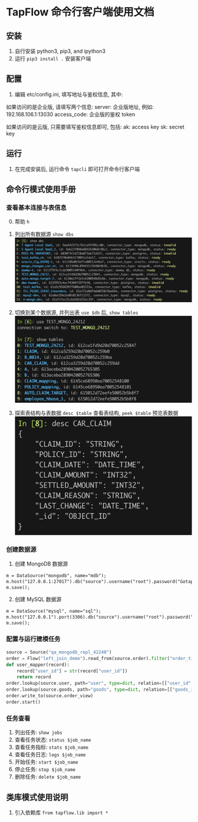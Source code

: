 # TapFlow 命令行客户端使用文档

## 安装
1. 自行安装 python3, pip3, and ipython3 
2. 运行 `pip3 install .` 安装客户端

## 配置
1. 编辑 etc/config.ini, 填写地址与鉴权信息, 其中:

如果访问的是企业版, 请填写两个信息:
server: 企业版地址, 例如: 192.168.106.1:13030
access_code: 企业版的鉴权 token

如果访问的是云版, 只需要填写鉴权信息即可, 包括:
ak: access key
sk: secret key

## 运行
1. 在完成安装后, 运行命令 `tapcli` 即可打开命令行客户端

## 命令行模式使用手册
### 查看基本连接与表信息
0. 帮助
`h`

1. 列出所有数据源
`show dbs`
![](./docs/images/show_db.png)

2. 切换到某个数据源, 并列出表
`use $db` 后, `show tables`
![](./docs/images/show_table.png)

3. 探索表结构与表数据
`desc $table` 查看表结构, `peek $table` 预览表数据
![](./docs/images/desc_table.png)

### 创建数据源
1. 创建 MongoDB 数据源
```
m = DataSource("mongodb", name="mdb");
m.host("127.0.0.1:27017").db("source").username("root").password("Gotapd8!").type("source").props("authSource=admin");
m.save();
```

2. 创建 MySQL 数据源
```
m = DataSource("mysql", name="sql");
m.host("127.0.0.1").port(3306).db("source").username("root").password("Gotapd8!");
m.save();
```

### 配置与运行建模任务
```python
source = Source("qa_mongodb_repl_42240")
order = Flow("left_join_demo").read_from(source.order).filter("order_time > 2024-01-02")
def user_mapper(record):
    record["user_id"] = str(record["user_id"])
    return record
order.lookup(source.user, path="user", type=dict, relation=[["user_id", "user_id"]], mapper=user_mapper, filter="user_id > 1", fields=["user_id", "user_name"])
order.lookup(source.goods, path="goods", type=dict, relation=[["goods_id", "goods_id"]])
order.write_to(source.order_view)
order.start()
```

### 任务查看
1. 列出任务: `show jobs`
2. 查看任务状态: `status $job_name`
3. 查看任务指标: `stats $job_name`
4. 查看任务日志: `logs $job_name`
5. 开始任务: `start $job_name`
6. 停止任务: `stop $job_name`
7. 删除任务: `delete $job_name`

## 类库模式使用说明
1. 引入依赖库
`from tapflow.lib import *`
